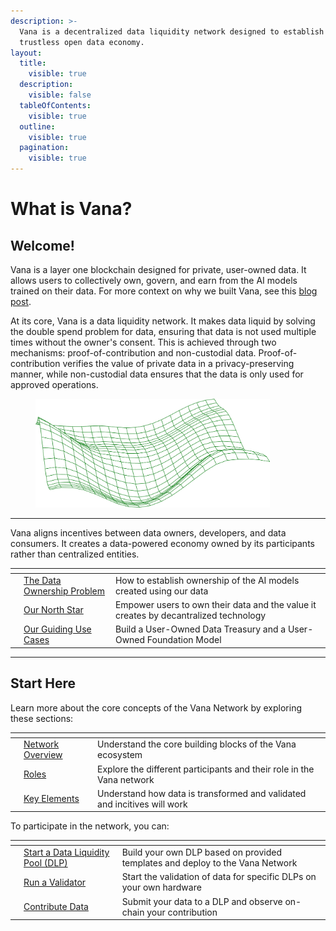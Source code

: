 ```yaml
---
description: >-
  Vana is a decentralized data liquidity network designed to establish the first
  trustless open data economy.
layout:
  title:
    visible: true
  description:
    visible: false
  tableOfContents:
    visible: true
  outline:
    visible: true
  pagination:
    visible: true
---
```


# What is Vana?

## Welcome!

Vana is a layer one blockchain designed for private, user-owned data. It allows users to collectively own, govern, and earn from the AI models trained on their data. For more context on why we built Vana, see this [blog post](https://www.vana.org/posts/introducing-the-satori-testnet).&#x20;

At its core, Vana is a data liquidity network. It makes data liquid by solving the double spend problem for data, ensuring that data is not used multiple times without the owner's consent. This is achieved through two mechanisms: proof-of-contribution and non-custodial data. Proof-of-contribution verifies the value of private data in a privacy-preserving manner, while non-custodial data ensures that the data is only used for approved operations.

<div align="left">

<figure><img src=".gitbook/assets/image (2).png" alt="" width="375"><figcaption></figcaption></figure>

</div>

***

Vana aligns incentives between data owners, developers, and data consumers. It creates a data-powered economy owned by its participants rather than centralized entities.&#x20;

<table data-card-size="large" data-view="cards"><thead><tr><th></th><th></th><th></th></tr></thead><tbody><tr><td></td><td><a href="./#the-data-ownership-problem">The Data Ownership Problem</a></td><td>How to establish ownership of the AI models created using our data</td></tr><tr><td></td><td><a href="welcome-to-vana/what-is-vana/our-north-star.md">Our North Star</a></td><td>Empower users to own their data and the value it creates by decantralized technology</td></tr><tr><td></td><td><a href="welcome-to-vana/what-is-vana/our-guiding-use-cases.md">Our Guiding Use Cases</a></td><td>Build a User-Owned Data Treasury and a User-Owned Foundation Model</td></tr></tbody></table>

***

## Start Here

Learn more about the core concepts of the Vana Network by exploring these sections:

<table data-card-size="large" data-view="cards"><thead><tr><th></th><th></th><th></th></tr></thead><tbody><tr><td></td><td><a href="core-concepts/network-overview.md">Network Overview</a></td><td>Understand the core building blocks of the Vana ecosystem</td></tr><tr><td></td><td><a href="core-concepts/roles/">Roles</a></td><td>Explore the different participants and their role in the Vana network</td></tr><tr><td></td><td><a href="core-concepts/key-elements/">Key Elements</a></td><td>Understand how data is transformed and validated and incitives will work</td></tr></tbody></table>

To participate in the network, you can:&#x20;

<table data-card-size="large" data-view="cards"><thead><tr><th></th><th></th><th></th></tr></thead><tbody><tr><td></td><td><a href="get-started/data-liquidity-layer/create-a-data-liquidity-pool-dlp/">Start a Data Liquidity Pool (DLP)</a></td><td>Build your own DLP based on provided templates and deploy to the Vana Network</td></tr><tr><td></td><td><a href="get-started/data-liquidity-layer/create-a-data-liquidity-pool-dlp/become-a-dlp-validator.md">Run a Validator</a></td><td>Start the validation of data for specific DLPs on your own hardware</td></tr><tr><td></td><td><a href="get-started/data-liquidity-layer/contribute-data.md">Contribute Data</a></td><td>Submit your data to a DLP and observe on-chain your contribution</td></tr></tbody></table>

